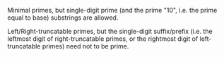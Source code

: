 Minimal primes, but single-digit prime (and the prime "10", i.e. the prime equal to base) substrings are allowed.

Left/Right-truncatable primes, but the single-digit suffix/prefix (i.e. the leftmost digit of right-truncatable primes, or the rightmost digit of left-truncatable primes) need not to be prime.
